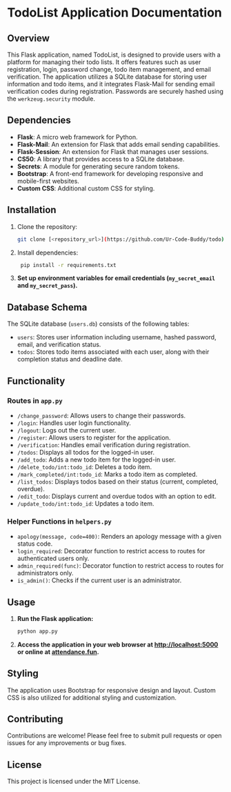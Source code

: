 # TodoList Application Documentation

## Overview
This Flask application, named TodoList, is designed to provide users with a platform for managing their todo lists. It offers features such as user registration, login, password change, todo item management, and email verification. The application utilizes a SQLite database for storing user information and todo items, and it integrates Flask-Mail for sending email verification codes during registration. Passwords are securely hashed using the `werkzeug.security` module.

## Dependencies
- **Flask**: A micro web framework for Python.
- **Flask-Mail**: An extension for Flask that adds email sending capabilities.
- **Flask-Session**: An extension for Flask that manages user sessions.
- **CS50**: A library that provides access to a SQLite database.
- **Secrets**: A module for generating secure random tokens.
- **Bootstrap**: A front-end framework for developing responsive and mobile-first websites.
- **Custom CSS**: Additional custom CSS for styling.

## Installation
1. Clone the repository:
   ```bash
   git clone [<repository_url>](https://github.com/Ur-Code-Buddy/todo)

2. Install dependencies:
   ```bash
    pip install -r requirements.txt

3. **Set up environment variables for email credentials (`my_secret_email` and `my_secret_pass`).**

## Database Schema
The SQLite database (`users.db`) consists of the following tables:

- `users`: Stores user information including username, hashed password, email, and verification status.
- `todos`: Stores todo items associated with each user, along with their completion status and deadline date.

## Functionality
### Routes in `app.py`
- `/change_password`: Allows users to change their passwords.
- `/login`: Handles user login functionality.
- `/logout`: Logs out the current user.
- `/register`: Allows users to register for the application.
- `/verification`: Handles email verification during registration.
- `/todos`: Displays all todos for the logged-in user.
- `/add_todo`: Adds a new todo item for the logged-in user.
- `/delete_todo/int:todo_id`: Deletes a todo item.
- `/mark_completed/int:todo_id`: Marks a todo item as completed.
- `/list_todos`: Displays todos based on their status (current, completed, overdue).
- `/edit_todo`: Displays current and overdue todos with an option to edit.
- `/update_todo/int:todo_id`: Updates a todo item.

### Helper Functions in `helpers.py`
- `apology(message, code=400)`: Renders an apology message with a given status code.
- `login_required`: Decorator function to restrict access to routes for authenticated users only.
- `admin_required(func)`: Decorator function to restrict access to routes for administrators only.
- `is_admin()`: Checks if the current user is an administrator.

## Usage
1. **Run the Flask application:**
   ```bash
   python app.py
2. **Access the application in your web browser at [http://localhost:5000](http://localhost:5000) or online at [attendance.fun](http://attendance.fun).**

## Styling
The application uses Bootstrap for responsive design and layout. Custom CSS is also utilized for additional styling and customization.

## Contributing
Contributions are welcome! Please feel free to submit pull requests or open issues for any improvements or bug fixes.

## License
This project is licensed under the MIT License.


